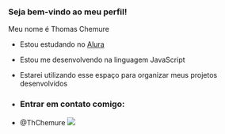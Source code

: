 ### Seja bem-vindo ao meu perfil!

Meu nome é Thomas Chemure

- Estou estudando no [Alura](https://www.alura.com.br/)
- Estou me desenvolvendo na linguagem JavaScript
- Estarei utilizando esse espaço para organizar meus projetos desenvolvidos

- ### Entrar em contato comigo:

- @ThChemure
  ![](https://media.tenor.com/SCIqu4JbeGEAAAAd/evo-x.gif)
